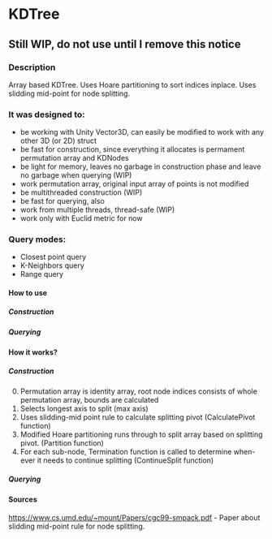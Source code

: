 # KDTree
## Still WIP, do not use until I remove this notice

### Description

Array based KDTree. Uses Hoare partitioning to sort indices inplace. Uses slidding mid-point for node splitting.

### It was designed to:
* be working with Unity Vector3D, can easily be modified to work with any other 3D (or 2D) struct
* be fast for construction, since everything it allocates is permament permutation array and KDNodes
* be light for memory, leaves no garbage in construction phase and leave no garbage when querying (WIP)
* work permutation array, original input array of points is not modified
* be multithreaded construction (WIP)
* be fast for querying, also 
* work from multiple threads, thread-safe (WIP)
* work only with Euclid metric for now

### Query modes:
* Closest point query
* K-Neighbors query
* Range query

#### How to use

##### Construction


##### Querying

#### How it works?

##### Construction
0. Permutation array is identity array, root node indices consists of whole permutation array, bounds are calculated
1. Selects longest axis to split (max axis)
2. Uses slidding-mid point rule to calculate splitting pivot (CalculatePivot function) 
3. Modified Hoare partitioning runs through to split array based on splitting pivot. (Partition function)
4. For each sub-node, Termination function is called to determine when-ever it needs to continue splitting (ContinueSplit function)

##### Querying


#### Sources

https://www.cs.umd.edu/~mount/Papers/cgc99-smpack.pdf - Paper about slidding mid-point rule for node splitting.
